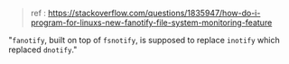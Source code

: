 > ref : https://stackoverflow.com/questions/1835947/how-do-i-program-for-linuxs-new-fanotify-file-system-monitoring-feature

"`fanotify`, built on top of `fsnotify`, is supposed to replace `inotify` which replaced `dnotify`."
